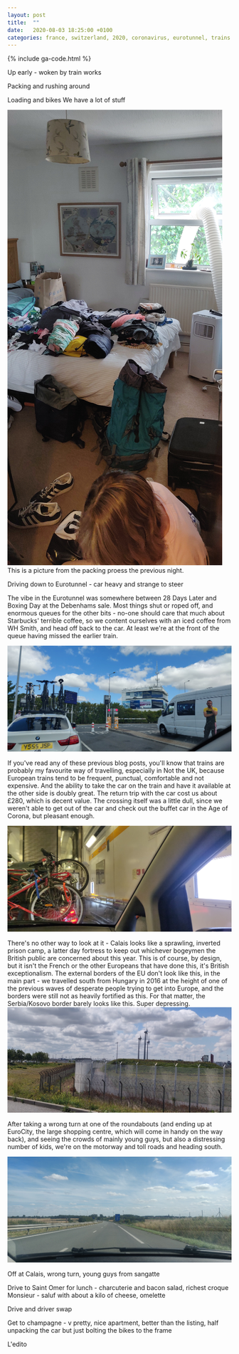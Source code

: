```yaml
---
layout: post
title:  ""
date:   2020-08-03 18:25:00 +0100
categories: france, switzerland, 2020, coronavirus, eurotunnel, trains 
---
```

{% include ga-code.html %}


Up early - woken by train works 

Packing and rushing around 

Loading and bikes 
We have a lot of stuff 

![](/assets/img/switzerland-2020/lots-of-stuff.jpg)
This is a picture from the packing proess the previous night. 
 
Driving down to Eurotunnel - car heavy and strange to steer 

The vibe in the Eurotunnel was somewhere between 28 Days Later and Boxing Day at the Debenhams sale.  Most things shut or roped 
off, and enormous queues for the other bits - no-one should care that much about Starbucks' terrible coffee, so we content ourselves with an iced coffee from WH Smith, 
and head off back to the car.  At least we're at the front of the queue having missed the earlier train. 

![](/assets/img/switzerland-2020/waiting-eurotunnel-2-8.jpg)

If you've read any of these previous blog posts, you'll know that trains are probably my favourite way of travelling, especially in Not the UK, 
because European trains tend to be frequent, punctual, comfortable and not expensive.   And the ability to take the car on the train and have it available 
at the other side is doubly great.  The return trip with the car cost us about £280, which is decent value.  The crossing itself was a little 
dull, since we weren't able to get out of the car and check out the buffet car in the Age of Corona, but pleasant enough. 

![](/assets/img/switzerland-2020/eurotunnel-crossing-02-08.jpg)


There's no other way to look at it - Calais looks like a sprawling, inverted prison camp, a latter day fortress to keep out whichever bogeymen the British 
public are concerned about this year.  This is of course, by design, but it isn't the French or the other Europeans that have done this, it's British exceptionalism.  The external borders of the EU don't look like this, in the main part - we travelled south from Hungary in 2016 at the height of one of the previous waves of desperate people trying to get into Europe, and the borders 
were still not as heavily fortified as this. For that matter, the Serbia/Kosovo border barely looks like this.  Super depressing. 
![](/assets/img/switzerland-2020/2020-08-02-calais.jpg)

After taking a wrong turn at one of the roundabouts (and ending up at EuroCity, the large shopping centre, which will come in handy on the way back), and seeing the crowds of mainly young guys, but also a distressing number of kids, we're on the motorway 
and toll roads and heading south. 

![](/assets/img/switzerland-2020/2020-08-02-motorway.jpg)

Off at Calais, wrong turn, young guys from sangatte 

Drive to Saint Omer for lunch - charcuterie and bacon salad, richest croque Monsieur  - saluf with about a kilo of cheese, omelette 

Drive and driver swap 

Get to champagne - v pretty, nice apartment, better than the listing, half unpacking the car but just bolting the bikes to the frame 

L'edito